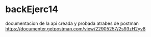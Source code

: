 # backEjerc14

documentacion de la api creada y probada atrabes de postman https://documenter.getpostman.com/view/22905257/2s93zH2yv8
